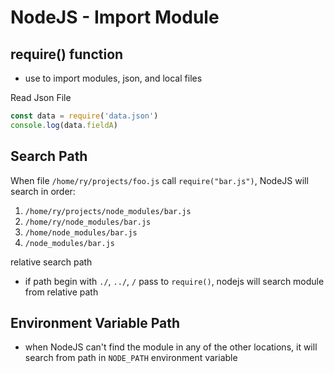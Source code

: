 # NodeJS - Import Module

## require() function

- use to import modules, json, and local files

Read Json File

```js
const data = require('data.json')
console.log(data.fieldA)
```

## Search Path

When file `/home/ry/projects/foo.js` call `require("bar.js")`, NodeJS will search in order:

1. `/home/ry/projects/node_modules/bar.js`
2. `/home/ry/node_modules/bar.js`
3. `/home/node_modules/bar.js`
4. `/node_modules/bar.js`

relative search path

- if path begin with `./`, `../`, `/` pass to `require()`, nodejs will search module from relative path

## Environment Variable Path

- when NodeJS can't find the module in any of the other locations, it will search from path in `NODE_PATH` environment variable


